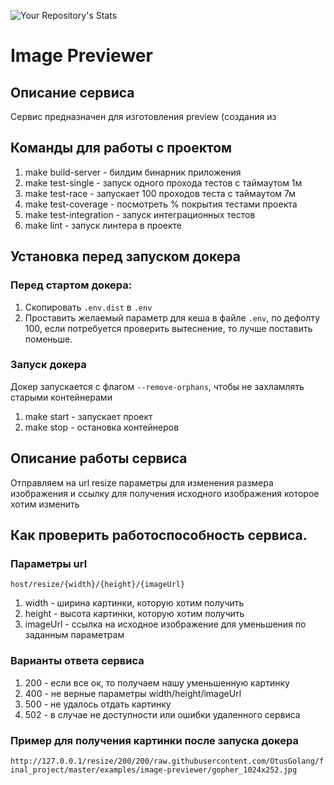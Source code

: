 ![Your Repository's Stats](https://github-readme-stats.vercel.app/api/top-langs/?username=Your_GitHub_Username&theme=blue-green)

# Image Previewer

## Описание сервиса
Сервис предназначен для изготовления preview (создания из

## Команды для работы с проектом
1. make build-server - билдим бинарник приложения
2. make test-single - запуск одного прохода тестов с таймаутом 1м
3. make test-race - запускает 100 проходов теста с таймаутом 7м
4. make test-coverage - посмотреть % покрытия тестами проекта 
5. make test-integration - запуск интеграционных тестов
6. make lint - запуск линтера в проекте

## Установка перед запуском докера

### Перед стартом докера:
1. Скопировать `.env.dist` в `.env`
2. Проставить желаемый параметр для кеша в файле `.env`, по дефолту 100, если потребуется проверить вытеснение, то лучше поставить поменьше.

### Запуск докера

Докер запускается с флагом `--remove-orphans`, чтобы не захламлять старыми контейнерами

1. make start - запускает проект 
2. make stop - остановка контейнеров

## Описание работы сервиса
Отправляем на url resize параметры для изменения размера изображения и ссылку для получения исходного изображения которое хотим изменить

## Как проверить работоспособность сервиса.

### Параметры url
`host/resize/{width}/{height}/{imageUrl}`

1. width - ширина картинки, которую хотим получить
2. height - высота картинки, которую хотим получить
3. imageUrl - ссылка на исходное изображение для уменьшения по заданным параметрам

### Варианты ответа сервиса

1. 200 - если все ок, то получаем нашу уменьшенную картинку
2. 400 - не верные параметры width/height/imageUrl
3. 500 - не удалось отдать картинку
4. 502 - в случае не доступности или ошибки удаленного сервиса

### Пример для получения картинки после запуска докера
`http://127.0.0.1/resize/200/200/raw.githubusercontent.com/OtusGolang/final_project/master/examples/image-previewer/gopher_1024x252.jpg`